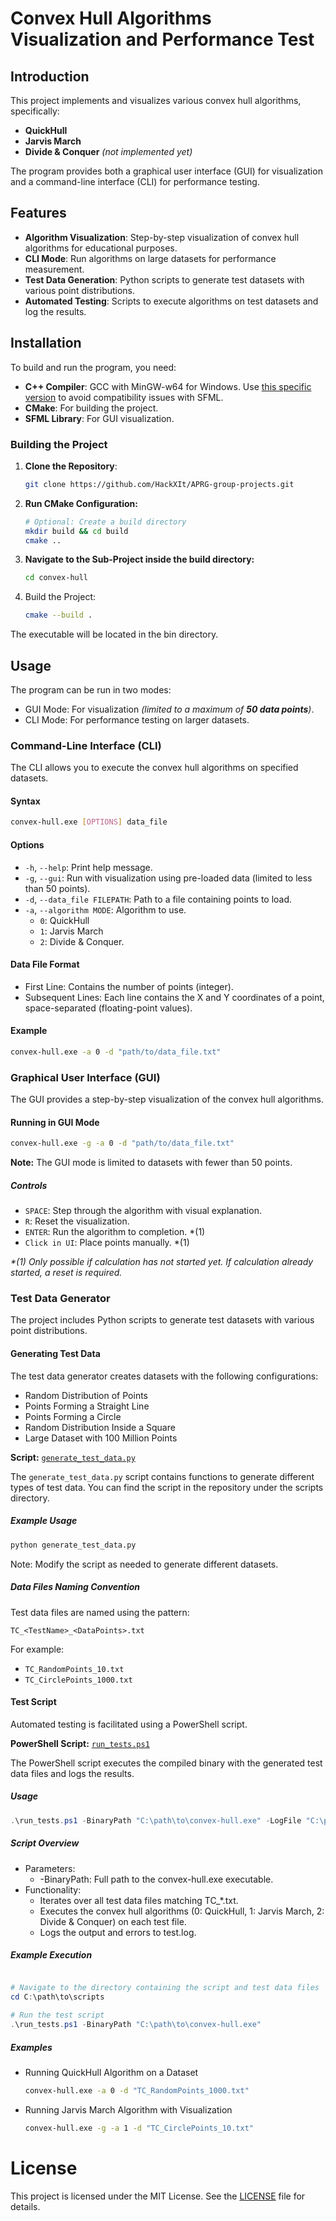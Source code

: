﻿# Convex Hull Algorithms Visualization and Performance Test

## Introduction

This project implements and visualizes various convex hull algorithms, specifically:

- **QuickHull**
- **Jarvis March**
- **Divide & Conquer** _(not implemented yet)_

The program provides both a graphical user interface (GUI) for visualization and a command-line interface (CLI) for performance testing.

## Features

- **Algorithm Visualization**: Step-by-step visualization of convex hull algorithms for educational purposes.
- **CLI Mode**: Run algorithms on large datasets for performance measurement.
- **Test Data Generation**: Python scripts to generate test datasets with various point distributions.
- **Automated Testing**: Scripts to execute algorithms on test datasets and log the results.

## Installation

To build and run the program, you need:

- **C++ Compiler**: GCC with MinGW-w64 for Windows. Use [this specific version](https://github.com/niXman/mingw-builds-binaries/releases/download/13.1.0-rt_v11-rev1/x86_64-13.1.0-release-win32-seh-msvcrt-rt_v11-rev1.7z) to avoid compatibility issues with SFML.
- **CMake**: For building the project.
- **SFML Library**: For GUI visualization.

### Building the Project

1. **Clone the Repository**:

   ```bash
   git clone https://github.com/HackXIt/APRG-group-projects.git
   ```

2. **Run CMake Configuration:**

    ```bash
   # Optional: Create a build directory
    mkdir build && cd build
    cmake ..
    ```

3. **Navigate to the Sub-Project inside the build directory:**

    ```bash
    cd convex-hull
    ```

4. Build the Project:

    ```bash
    cmake --build .
    ```
   
The executable will be located in the bin directory.

## Usage

The program can be run in two modes:

 - GUI Mode: For visualization _(limited to a maximum of **50 data points**)_.
 - CLI Mode: For performance testing on larger datasets.

### Command-Line Interface (CLI)

The CLI allows you to execute the convex hull algorithms on specified datasets.

#### Syntax

```bash
convex-hull.exe [OPTIONS] data_file
```

#### Options
 * `-h`, `--help`: Print help message.
 * `-g`, `--gui`: Run with visualization using pre-loaded data (limited to less than 50 points).
 * `-d`, `--data_file FILEPATH`: Path to a file containing points to load.
 * `-a`, `--algorithm MODE`: Algorithm to use. 
   * `0`: QuickHull
   * `1`: Jarvis March
   * `2`: Divide & Conquer.

#### Data File Format
 * First Line: Contains the number of points (integer). 
 * Subsequent Lines: Each line contains the X and Y coordinates of a point, space-separated (floating-point values).

#### Example

```bash
convex-hull.exe -a 0 -d "path/to/data_file.txt"
```

### Graphical User Interface (GUI)

The GUI provides a step-by-step visualization of the convex hull algorithms.

#### Running in GUI Mode

```bash
convex-hull.exe -g -a 0 -d "path/to/data_file.txt"
```

**Note:** The GUI mode is limited to datasets with fewer than 50 points.

##### Controls
 * `SPACE`: Step through the algorithm with visual explanation.
 * `R`: Reset the visualization.
 * `ENTER`: Run the algorithm to completion. *(1)
 * `Click in UI`: Place points manually. *(1)

_*(1) Only possible if calculation has not started yet. If calculation already started, a reset is required._

### Test Data Generator

The project includes Python scripts to generate test datasets with various point distributions.

#### Generating Test Data

The test data generator creates datasets with the following configurations:

 - Random Distribution of Points
 - Points Forming a Straight Line
 - Points Forming a Circle
 - Random Distribution Inside a Square
 - Large Dataset with 100 Million Points

**Script:** [`generate_test_data.py`](test/generate_test_data.py)

The `generate_test_data.py` script contains functions to generate different types of test data. You can find the script in the repository under the scripts directory.

##### Example Usage

```bash
python generate_test_data.py
```

Note: Modify the script as needed to generate different datasets.

##### Data Files Naming Convention

Test data files are named using the pattern:

```
TC_<TestName>_<DataPoints>.txt
```

For example:

 * `TC_RandomPoints_10.txt`
 * `TC_CirclePoints_1000.txt`

#### Test Script

Automated testing is facilitated using a PowerShell script.

**PowerShell Script:** [`run_tests.ps1`](test/run_tests.ps1)

The PowerShell script executes the compiled binary with the generated test data files and logs the results.

##### Usage

```powershell
.\run_tests.ps1 -BinaryPath "C:\path\to\convex-hull.exe" -LogFile "C:\path\to\test.log" # Optional: Log file path
```

##### Script Overview

 * Parameters:
   * -BinaryPath: Full path to the convex-hull.exe executable.
 * Functionality:
   * Iterates over all test data files matching TC_*.txt.
   * Executes the convex hull algorithms (0: QuickHull, 1: Jarvis March, 2: Divide & Conquer) on each test file.
   * Logs the output and errors to test.log.

##### Example Execution

```powershell

# Navigate to the directory containing the script and test data files
cd C:\path\to\scripts

# Run the test script
.\run_tests.ps1 -BinaryPath "C:\path\to\convex-hull.exe"
```

##### Examples

 - Running QuickHull Algorithm on a Dataset
    ```bash
    convex-hull.exe -a 0 -d "TC_RandomPoints_1000.txt"
    ```

 - Running Jarvis March Algorithm with Visualization

    ```bash
    convex-hull.exe -g -a 1 -d "TC_CirclePoints_10.txt"
    ```

# License

This project is licensed under the MIT License. See the [LICENSE](../LICENSE) file for details.
